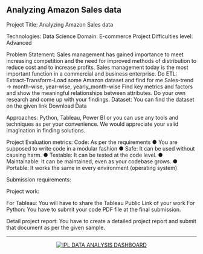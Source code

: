 ## Analyzing Amazon Sales data
Project Title: Analyzing Amazon Sales data

Technologies: Data Science
Domain: E-commerce
Project Difficulties level: Advanced

Problem Statement:
Sales management has gained importance to meet increasing competition and the
need for improved methods of distribution to reduce cost and to increase profits. Sales
management today is the most important function in a commercial and business
enterprise.
Do ETL: Extract-Transform-Load some Amazon dataset and find for me
Sales-trend -> month-wise, year-wise, yearly_month-wise
Find key metrics and factors and show the meaningful relationships between
attributes. Do your own research and come up with your findings.
Dataset:
You can find the dataset on the given link
Download Data

Approaches:
Python, Tableau, Power BI or you can use any tools and techniques as per
your convenience. We would appreciate your valid imagination in finding
solutions.

Project Evaluation metrics:
Code: As per the requirements
● You are supposed to write code in a modular fashion
● Safe: It can be used without causing harm.
● Testable: It can be tested at the code level.
● Maintainable: It can be maintained, even as your codebase grows.
● Portable: It works the same in every environment (operating system)

Submission requirements:

Project work:

For Tableau: You will have to share the Tableau Public Link of your work
For Python: You have to submit your code PDF file at the final submission.

Detail project report:
You have to create a detailed project report and submit that document as per the given
sample.
***
<div align='center'>
<noscript><a href='https://unifiedmentor.podia.com/'><img alt='IPL DATA ANALYSIS DASHBOARD ' src='https://github.com/user-attachments/assets/7a2d4c1a-a01c-4e97-9074-b9660a430a29' style='border: none' /></a></noscript>
</div>
